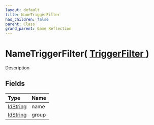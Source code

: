 ```yaml
---
layout: default
title: NameTriggerFilter
has_children: false
parent: Class
grand_parent: Game Reflection
---
```

# NameTriggerFilter( [ TriggerFilter ](/docs/game-reflection/classes/trigger_filter) )
Description 

## Fields

| Type | Name |
|:-------------|:--------------|
| [IdString](/docs/game-reflection/components/id_string) | name |
| [IdString](/docs/game-reflection/components/id_string) | group |

